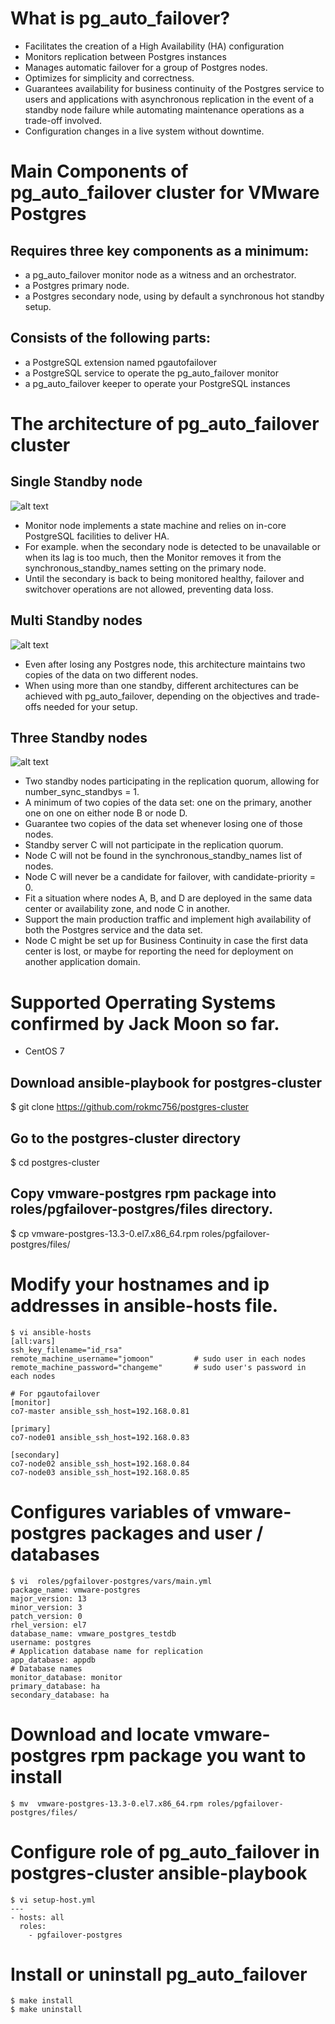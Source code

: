 # What is pg_auto_failover?
- Facilitates the creation of a High Availability (HA) configuration
- Monitors replication between Postgres instances
- Manages automatic failover for a group of Postgres nodes.
- Optimizes for simplicity and correctness.
- Guarantees availability for business continuity of the Postgres service to users and applications with asynchronous replication in the event of a standby node failure while automating maintenance operations as a trade-off involved.
- Configuration changes in a live system without downtime.


# Main Components of pg_auto_failover cluster for VMware Postgres
## Requires three key components as a minimum:
- a pg_auto_failover monitor node as a witness and an orchestrator.
- a Postgres primary node.
- a Postgres secondary node, using by default a synchronous hot standby setup.
## Consists of the following parts:
- a PostgreSQL extension named pgautofailover
- a PostgreSQL service to operate the pg_auto_failover monitor
- a pg_auto_failover keeper to operate your PostgreSQL instances


# The architecture of pg_auto_failover cluster
## Single Standby node
![alt text](https://github.com/rokmc756/postgres-cluster/blob/main/roles/pgfailover-postgres/images/arch-single-standby.svg)
- Monitor node implements a state machine and relies on in-core PostgreSQL facilities to deliver HA.
- For example. when the secondary node is detected to be unavailable or when its lag is too much, then the Monitor removes it from the synchronous_standby_names setting on the primary node.
- Until the secondary is back to being monitored healthy, failover and switchover operations are not allowed, preventing data loss.

## Multi Standby nodes
![alt text](https://github.com/rokmc756/postgres-cluster/blob/main/roles/pgfailover-postgres/images/arch-multi-standby.svg)
- Even after losing any Postgres node, this architecture maintains two copies of the data on two different nodes.
- When using more than one standby, different architectures can be achieved with pg_auto_failover, depending on the objectives and trade-offs needed for your setup.

## Three Standby nodes
![alt text](https://github.com/rokmc756/postgres-cluster/blob/main/roles/pgfailover-postgres/images/arch-three-standby-one-async.svg)
- Two standby nodes participating in the replication quorum, allowing for number_sync_standbys = 1.
- A minimum of two copies of the data set: one on the primary, another one on one on either node B or node D.
- Guarantee two copies of the data set whenever losing one of those nodes.
- Standby server C will not participate in the replication quorum.
- Node C will not be found in the synchronous_standby_names list of nodes.
- Node C will never be a candidate for failover, with candidate-priority = 0.
- Fit a situation where nodes A, B, and D are deployed in the same data center or availability zone, and node C in another.
- Support the main production traffic and implement high availability of both the Postgres service and the data set.
- Node C might be set up for Business Continuity in case the first data center is lost, or maybe for reporting the need for deployment on another application domain.

# Supported Operrating Systems confirmed by Jack Moon so far.
- CentOS 7

## Download ansible-playbook for postgres-cluster
$ git clone https://github.com/rokmc756/postgres-cluster

## Go to the postgres-cluster directory
$ cd postgres-cluster

## Copy vmware-postgres rpm package into roles/pgfailover-postgres/files directory.
$ cp vmware-postgres-13.3-0.el7.x86_64.rpm roles/pgfailover-postgres/files/

# Modify your hostnames and ip addresses in ansible-hosts file.
~~~
$ vi ansible-hosts
[all:vars]
ssh_key_filename="id_rsa"
remote_machine_username="jomoon"         # sudo user in each nodes
remote_machine_password="changeme"       # sudo user's password in each nodes

# For pgautofailover
[monitor]
co7-master ansible_ssh_host=192.168.0.81

[primary]
co7-node01 ansible_ssh_host=192.168.0.83

[secondary]
co7-node02 ansible_ssh_host=192.168.0.84
co7-node03 ansible_ssh_host=192.168.0.85
~~~

# Configures variables of vmware-postgres packages and user / databases
~~~
$ vi  roles/pgfailover-postgres/vars/main.yml
package_name: vmware-postgres
major_version: 13
minor_version: 3
patch_version: 0
rhel_version: el7
database_name: vmware_postgres_testdb
username: postgres
# Application database name for replication
app_database: appdb
# Database names
monitor_database: monitor
primary_database: ha
secondary_database: ha
~~~

# Download and locate vmware-postgres rpm package you want to install
~~~
$ mv  vmware-postgres-13.3-0.el7.x86_64.rpm roles/pgfailover-postgres/files/
~~~

# Configure role of pg_auto_failover in postgres-cluster ansible-playbook
~~~
$ vi setup-host.yml
---
- hosts: all
  roles:
    - pgfailover-postgres
~~~

# Install or uninstall pg_auto_failover
~~~
$ make install
$ make uninstall
~~~
